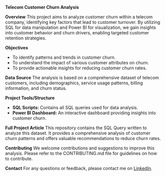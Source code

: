 **Telecom Customer Churn Analysis**

**Overview**
This project aims to analyze customer churn within a telecom company, identifying key factors that lead to customer turnover. By utilizing SQL for data manipulation and Power BI for visualization, we gain insights into customer behavior and churn drivers, enabling targeted customer retention strategies.

**Objectives**
- To identify patterns and trends in customer churn.
- To understand the impact of various customer attributes on churn.
- To provide actionable insights for reducing customer churn rates.

**Data Source**
The analysis is based on a comprehensive dataset of telecom customers, including demographics, service usage patterns, billing information, and churn status.

**Project Tools/Structure**
- **SQL Scripts:** Contains all SQL queries used for data analysis.
- **Power BI Dashboard:** An interactive dashboard providing insights into customer churn.

**Full Project Article**
This repository contains the SQL Query written to analyze this dataset. It provides a comprehensive analysis of customer churn patterns and offers valuable recommendations to reduce churn rates.

**Contributing**
We welcome contributions and suggestions to improve this analysis. Please refer to the CONTRIBUTING.md file for guidelines on how to contribute.

**Contact**
For any questions or feedback, please contact me on [LinkedIn](https://www.linkedin.com/in/murlidhar-dubey-7644a027b/).

